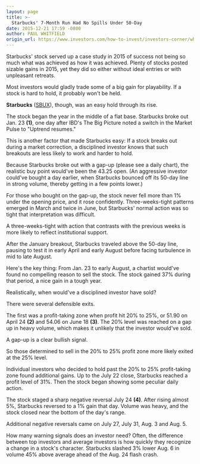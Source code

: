 ```yaml
---
layout: page
title: >-
  Starbucks' 7-Month Run Had No Spills Under 50-Day
date: 2015-12-21 17:59 -0800
author: PAUL WHITFIELD
origin_url: https://www.investors.com/how-to-invest/investors-corner/what-about-starbucks-stock/
---
```


Starbucks' stock served up a case study in 2015 of success not being so much what was achieved as how it was achieved. Plenty of stocks posted sizable gains in 2015, yet they did so either without ideal entries or with unpleasant retreats.

Most investors would gladly trade some of a big gain for playability. If a stock is hard to hold, it probably won't be held.

**Starbucks** ([SBUX](https://research.investors.com/quote.aspx?symbol=SBUX)), though, was an easy hold through its rise.

The stock began the year in the middle of a flat base. Starbucks broke out Jan. 23 **(1)**, one day after IBD's The Big Picture noted a switch in the Market Pulse to "Uptrend resumes."

This is another factor that made Starbucks easy: If a stock breaks out during a market correction, a disciplined investor knows that such breakouts are less likely to work and harder to hold.

Because Starbucks broke out with a gap-up (please see a daily chart), the realistic buy point would've been the 43.25 open. (An aggressive investor could've bought a day earlier, when Starbucks bounced off its 50-day line in strong volume, thereby getting in a few points lower.)

For those who bought on the gap-up, the stock never fell more than 1% under the opening price, and it rose confidently. Three-weeks-tight patterns emerged in March and twice in June, but Starbucks' normal action was so tight that interpretation was difficult.

A three-weeks-tight with action that contrasts with the previous weeks is more likely to reflect institutional support.

After the January breakout, Starbucks traveled above the 50-day line, pausing to test it in early April and early August before facing turbulence in mid to late August.

Here's the key thing: From Jan. 23 to early August, a chartist would've found no compelling reason to sell the stock. The stock gained 37% during that period, a nice gain in a tough year.

Realistically, when would've a disciplined investor have sold?

There were several defensible exits.

The first was a profit-taking zone when profit hit 20% to 25%, or 51.90 on April 24 **(2)** and 54.06 on June 18 **(3)**. The 20% level was reached on a gap up in heavy volume, which makes it unlikely that the investor would've sold.

A gap-up is a clear bullish signal.

So those determined to sell in the 20% to 25% profit zone more likely exited at the 25% level.

Individual investors who decided to hold past the 20% to 25% profit-taking zone found additional gains. Up to the July 22 close, Starbucks reached a profit level of 31%. Then the stock began showing some peculiar daily action.

The stock staged a sharp negative reversal July 24 **(4)**. After rising almost 5%, Starbucks reversed to a 1% gain that day. Volume was heavy, and the stock closed near the bottom of the day's range.

Additional negative reversals came on July 27, July 31, Aug. 3 and Aug. 5.

How many warning signals does an investor need? Often, the difference between top investors and average investors is how quickly they recognize a change in a stock's character. Starbucks slashed 3% lower Aug. 6 in volume 45% above average ahead of the Aug. 24 flash crash.
